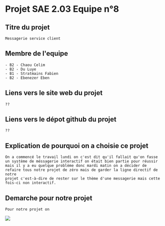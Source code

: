 # Projet SAE 2.03 Equipe n°8

## Titre du projet

```
Messagerie service client
```

## Membre de l'equipe

```
- B2 - Chaou Celim
- B2 - Du Luye
- B1 - Stratmains Fabien
- B2 - Ebenezer Eben
```

## Liens vers le site web du projet

```
??
```

## Liens vers le dépot github du projet

```
??
```
## Explication de pourquoi on a choisie ce projet

```
On a commencé le travail lundi on c'est dit qu'il fallait qu'on fasse un système de méssagerie interactif on était bien partie pour réussir
mais il y a eu quelque problème donc mardi matin on a décider de refaire tous notre projet de zéro mais de garder la ligne directif de notre
projet c'est-à-dire de rester sur le thème d'une messagerie mais cette fois-ci non interactif.
```

## Demarche pour notre projet

```
Pour notre projet on
```

![](https://media1.giphy.com/media/7Q7SqFSRmzkFq/200.gif?cid=82a1493bzmgn8omptb0nqe3iqgvy4t74si8l3auvuu5n4vo3&ep=v1_gifs_search&rid=200.gif&ct=g)

